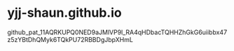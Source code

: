 # yjj-shaun.github.io

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
